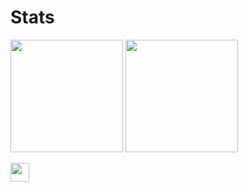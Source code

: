# Stats
<p>  
<!-- GitHub Stats -->  
<img height="180em" src="https://github-readme-stats.vercel.app/api?username=bogdanwebdeveloper&include_all_commits=true&show_icons=true&hide_border=true&count_private=true&theme=gruvbox" />
<!-- Most Used Languages -->  
<img height="180em" src="https://github-readme-stats.vercel.app/api/top-langs/?username=bogdanwebdeveloper&include_all_commits=true&count_private=true&show_icons=true&hide_border=true&layout=compact&hide=lua&langs_count=8&theme=gruvbox"/>  
</p>
<p><img height="30em" src="https://komarev.com/ghpvc/?username=constyy&color=blueviolet"/>  </p>
